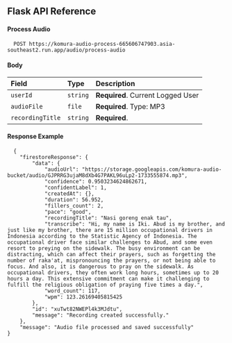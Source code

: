 
## Flask API Reference

#### Process Audio

```http
  POST https://komura-audio-process-665606747903.asia-southeast2.run.app/audio/process-audio
```

#### Body
| Field | Type     | Description                |
| :-------- | :------- | :------------------------- |
| `userId` | `string` | **Required**. Current Logged User |
| `audioFile` | `file` | **Required**. Type: MP3 |
| `recordingTitle` | `string` | **Required**. |

#### Response Example
```http
  {
    "firestoreResponse": {
        "data": {
            "audioUrl": "https://storage.googleapis.com/komura-audio-bucket/audio/GJPRRG3ujaM8dXb4G7PAKL96uLp2-1733555874.mp3",
            "confidence": 0.9503234624862671,
            "confidentLabel": 1,
            "createdAt": {},
            "duration": 56.952,
            "fillers_count": 2,
            "pace": "good",
            "recordingTitle": "Nasi goreng enak tau",
            "transcribe": "Hi, my name is Iki. Abud is my brother, and just like my brother, there are 15 million occupational drivers in Indonesia according to the Statistic Agency of Indonesia. The occupational driver face similar challenges to Abud, and some even resort to preying on the sidewalk. The busy environment can be distracting, which can affect their prayers, such as forgetting the number of raka'at, mispronouncing the prayers, or not being able to focus. And also, it is dangerous to pray on the sidewalk. As occupational drivers, they often work long hours, sometimes up to 20 hours a day. This extensive commitment can make it challenging to fulfill the religious obligation of praying five times a day.",
            "word_count": 117,
            "wpm": 123.26169405815425
        },
        "id": "xuTwt82NWEPl4k3MJdtu",
        "message": "Recording created successfully."
    },
    "message": "Audio file processed and saved successfully"
}
```


